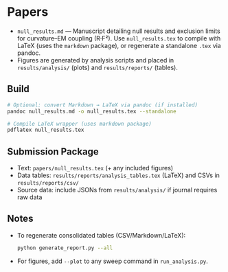 # Papers

- `null_results.md` — Manuscript detailing null results and exclusion limits for curvature–EM coupling (R·F²). Use `null_results.tex` to compile with LaTeX (uses the `markdown` package), or regenerate a standalone `.tex` via pandoc.
- Figures are generated by analysis scripts and placed in `results/analysis/` (plots) and `results/reports/` (tables).

## Build

```bash
# Optional: convert Markdown → LaTeX via pandoc (if installed)
pandoc null_results.md -o null_results.tex --standalone

# Compile LaTeX wrapper (uses markdown package)
pdflatex null_results.tex
```

## Submission Package
- Text: `papers/null_results.tex` (+ any included figures)
- Data tables: `results/reports/analysis_tables.tex` (LaTeX) and CSVs in `results/reports/csv/`
- Source data: include JSONs from `results/analysis/` if journal requires raw data

## Notes
- To regenerate consolidated tables (CSV/Markdown/LaTeX):
  ```bash
  python generate_report.py --all
  ```
- For figures, add `--plot` to any sweep command in `run_analysis.py`.
